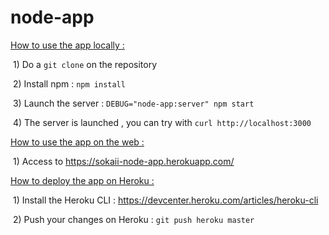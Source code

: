 # node-app

<u>How to use the app locally :</u> 

​    1) Do a `git clone` on the repository

​    2) Install npm : `npm install`

​    3) Launch the server : `DEBUG="node-app:server" npm start`

​    4) The server is launched , you can try with `curl http://localhost:3000`

<u>How to use the app on the web :</u> 

​	1) Access to https://sokaii-node-app.herokuapp.com/

<u>How to deploy the app on Heroku :</u> 

​	1) Install the Heroku CLI : https://devcenter.heroku.com/articles/heroku-cli

​	2) Push your changes on Heroku : `git push heroku master`

